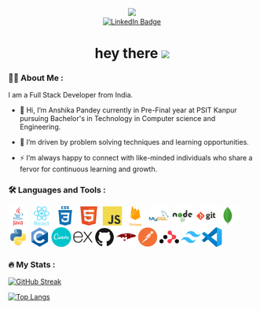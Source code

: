 <div id="header" align="center">
  <img src="https://media.giphy.com/media/v1.Y2lkPTc5MGI3NjExYnh0NXUxZ2JvdDY4dzg1eDlwcnA3NWIxajZvYWVwbTdveGRkZGpzYyZlcD12MV9pbnRlcm5hbF9naWZfYnlfaWQmY3Q9cw/aIJDrOomj81MQZz2uO/giphy.gif" width="100"/>
</div>
<div id="badges" align="center">
  <a href="https://www.linkedin.com/in/anshika-pandey-0593b0229/">
    <img src="https://img.shields.io/badge/LinkedIn-blue?style=for-the-badge&logo=linkedin&logoColor=white" alt="LinkedIn Badge"/>
  </a>
</div>
<h1 align="center">
  hey there
  <img src="https://media.giphy.com/media/hvRJCLFzcasrR4ia7z/giphy.gif" width="30px"/>
</h1>


### :woman_technologist: About Me :

I am a Full Stack Developer from India.

- :telescope: 
 Hi, I’m Anshika Pandey currently in Pre-Final year at PSIT Kanpur pursuing Bachelor's in Technology in Computer science and Engineering.

- :seedling:  I’m driven by problem solving techniques and learning opportunities.

- :zap:  I’m always happy to connect with like-minded individuals who share a fervor for continuous learning and growth.

### :hammer_and_wrench: Languages and Tools :
<div>
  <img src="https://github.com/devicons/devicon/blob/master/icons/java/java-original-wordmark.svg" title="Java" alt="Java" width="40" height="40"/>&nbsp;
  <img src="https://github.com/devicons/devicon/blob/master/icons/react/react-original-wordmark.svg" title="React" alt="React" width="40" height="40"/>&nbsp;
  <img src="https://github.com/devicons/devicon/blob/master/icons/css3/css3-plain-wordmark.svg"  title="CSS3" alt="CSS" width="40" height="40"/>&nbsp;
  <img src="https://github.com/devicons/devicon/blob/master/icons/html5/html5-original.svg" title="HTML5" alt="HTML" width="40" height="40"/>&nbsp;
  <img src="https://github.com/devicons/devicon/blob/master/icons/javascript/javascript-original.svg" title="JavaScript" alt="JavaScript" width="40" height="40"/>&nbsp;
  <img src="https://github.com/devicons/devicon/blob/master/icons/firebase/firebase-plain-wordmark.svg" title="Firebase" alt="Firebase" width="40" height="40"/>&nbsp;
  <img src="https://github.com/devicons/devicon/blob/master/icons/mysql/mysql-original-wordmark.svg" title="MySQL"  alt="MySQL" width="40" height="40"/>&nbsp;
  <img src="https://github.com/devicons/devicon/blob/master/icons/nodejs/nodejs-original-wordmark.svg" title="NodeJS" alt="NodeJS" width="40" height="40"/>&nbsp;
  <img src="https://github.com/devicons/devicon/blob/master/icons/git/git-original-wordmark.svg" title="Git" **alt="Git" width="40" height="40"/>
  <img src="https://github.com/devicons/devicon/blob/master/icons/mongodb/mongodb-original.svg" title="MongoDB" **alt="MongoDB" width="40" height="40"/>
  <img src="https://github.com/devicons/devicon/blob/master/icons/python/python-original.svg" title="Python" **alt="Python" width="40" height="40"/>
  <img src="https://github.com/devicons/devicon/blob/master/icons/c/c-original.svg" title="C/C++" **alt="C/C++" width="40" height="40"/>
  <img src="https://github.com/devicons/devicon/blob/master/icons/canva/canva-original.svg" title="Canva" **alt="Canva" width="40" height="40"/>
   <img src="https://github.com/devicons/devicon/blob/master/icons/express/express-original.svg" title="Express" **alt="Express" width="40" height="40"/>
  <img src="https://github.com/devicons/devicon/blob/master/icons/github/github-original.svg" title="Github" **alt="Github" width="40" height="40"/>
     <img src="https://github.com/devicons/devicon/blob/master/icons/mongoose/mongoose-original.svg" title="Mongoose" **alt="Mongoose" width="40" height="40"/>
  <img src="https://github.com/devicons/devicon/blob/master/icons/postman/postman-original.svg" **alt="Postman" width="40" height="40"/>
    <img src="https://github.com/devicons/devicon/blob/master/icons/reactrouter/reactrouter-original.svg" title="Reactrouter" **alt="Reactrouter" width="40" height="40"/>
  <img src="https://github.com/devicons/devicon/blob/master/icons/tailwindcss/tailwindcss-original.svg" **alt="Tailwindcss" width="40" height="40"/>
    <img src="https://github.com/devicons/devicon/blob/master/icons/vscode/vscode-original.svg" **alt="VSCode" width="40" height="40"/>
</div>

  ### :fire: My Stats :
  [![GitHub Streak](http://github-readme-streak-stats.herokuapp.com?user=AnshikaPandey27&theme=dark&background=000000)](https://git.io/streak-stats)

  [![Top Langs](https://github-readme-stats.vercel.app/api/top-langs/?username=AnshikaPandey27&layout=compact&theme=vision-friendly-dark)](https://github.com/anuraghazra/github-readme-stats)
